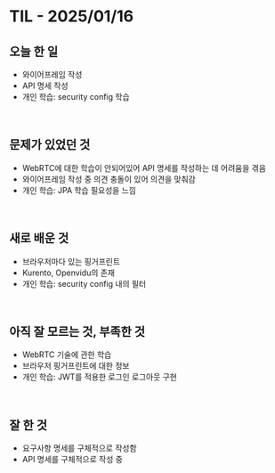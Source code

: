 # TIL - 2025/01/16


## 오늘 한 일
-  와이어프레임 작성
-  API 명세 작성
-  개인 학습: security config 학습

<br>

## 문제가 있었던 것
-  WebRTC에 대한 학습이 안되어있어 API 명세를 작성하는 데 어려움을 겪음
-  와이어프레임 작성 중 의견 충돌이 있어 의견을 맞춰감
-  개인 학습: JPA 학습 필요성을 느낌

<br>

## 새로 배운 것
-  브라우저마다 있는 핑거프린트
-  Kurento, Openvidu의 존재
-  개인 학습: security config 내의 필터

<br>

## 아직 잘 모르는 것, 부족한 것
-  WebRTC 기술에 관한 학습
-  브라우저 핑거프린트에 대한 정보
-  개인 학습: JWT를 적용한 로그인 로그아웃 구현

<br>

## 잘 한 것
-  요구사항 명세를 구체적으로 작성함
-  API 명세를 구체적으로 작성 중
